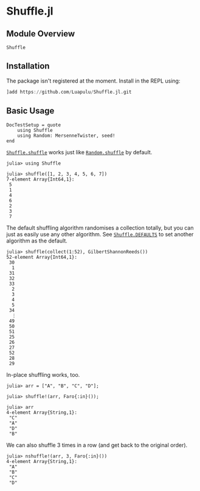 # Shuffle.jl

## Module Overview

```@docs
Shuffle
```

## Installation

The package isn't registered at the moment. Install in the REPL using:

```julia
]add https://github.com/Luapulu/Shuffle.jl.git
```

## Basic Usage

```@meta
DocTestSetup = quote
    using Shuffle
    using Random: MersenneTwister, seed!
end
```

[`Shuffle.shuffle`](https://luapulu.github.io/Shuffle.jl/stable/reference/#Shuffle.shuffle)
works just like [`Random.shuffle`](https://docs.julialang.org/en/v1/stdlib/Random/#Random.shuffle)
by default.

```jldoctest; setup = :(seed!(1))
julia> using Shuffle

julia> shuffle([1, 2, 3, 4, 5, 6, 7])
7-element Array{Int64,1}:
 5
 1
 4
 6
 2
 3
 7
```

The default shuffling algorithm randomises a collection totally, but you can
just as easily use any other algorithm. See [`Shuffle.DEFAULTS`](@ref) to set
another algorithm as the default.

```jldoctest; setup = :(seed!(1))
julia> shuffle(collect(1:52), GilbertShannonReeds())
52-element Array{Int64,1}:
 30
  1
 31
 32
 33
  2
  3
  4
  5
 34
  ⋮
 49
 50
 51
 25
 26
 27
 52
 28
 29
```

In-place shuffling works, too.

```jldoctest faro
julia> arr = ["A", "B", "C", "D"];

julia> shuffle!(arr, Faro{:in}());

julia> arr
4-element Array{String,1}:
 "C"
 "A"
 "D"
 "B"
```

We can also shuffle 3 times in a row (and get back to the original order).

```jldoctest faro
julia> nshuffle!(arr, 3, Faro{:in}())
4-element Array{String,1}:
 "A"
 "B"
 "C"
 "D"
```
